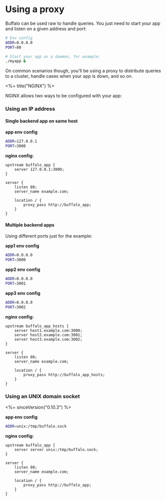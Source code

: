 # Using a proxy

Buffalo can be used raw to handle queries. You just need to start your app and listen on a given address and port:

```bash
# Env config
ADDR=0.0.0.0
PORT=80

# Start your app as a daemon, for example:
./myapp &
```

On common scenarios though, you'll be using a proxy to distribute queries to a cluster, handle cases when your app is down, and so on.

<%= title("NGINX") %>

NGINX allows two ways to be configured with your app:

### Using an IP address

#### Single backend app on same host

**app env config**
```bash
ADDR=127.0.0.1
PORT=3000
```

**nginx config:**
```nginx
upstream buffalo_app {
    server 127.0.0.1:3000;
}

server {
    listen 80;
    server_name example.com;

    location / {
        proxy_pass http://buffalo_app;
    }
}
```

#### Multiple backend apps

Using different ports just for the example:

**app1 env config**
```bash
ADDR=0.0.0.0 
PORT=3000
```

**app2 env config**
```bash
ADDR=0.0.0.0 
PORT=3001
```

**app3 env config**
```bash
ADDR=0.0.0.0 
PORT=3002
```

**nginx config:**
```nginx
upstream buffalo_app_hosts {
    server host1.example.com:3000;
    server host2.example.com:3001;
    server host3.example.com:3002;
}

server {
    listen 80;
    server_name example.com;

    location / {
        proxy_pass http://buffalo_app_hosts;
    }
}
```

### Using an UNIX domain socket

<%= sinceVersion("0.10.3") %>

**app env config**
```bash
ADDR=unix:/tmp/buffalo.sock
```

**nginx config:**
```nginx
upstream buffalo_app {
    server server unix:/tmp/buffalo.sock;
}

server {
    listen 80;
    server_name example.com;

    location / {
        proxy_pass http://buffalo_app;
    }
}
```